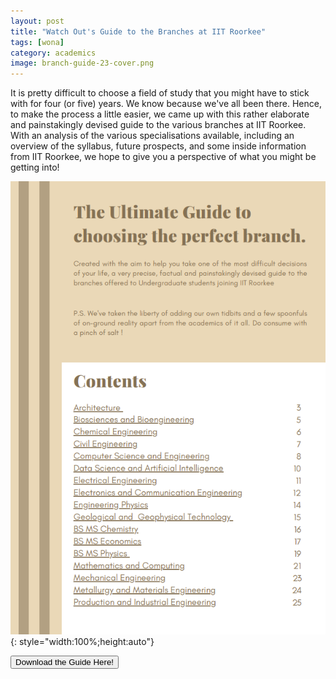 ```yaml
---
layout: post
title: "Watch Out's Guide to the Branches at IIT Roorkee"
tags: [wona]
category: academics
image: branch-guide-23-cover.png
---
```


It is pretty difficult to choose a field of study that you might have to stick with for four (or five) years. We know because we've all been there. Hence, to make the process a little easier, we came up with this rather elaborate and painstakingly devised guide to the various branches at IIT Roorkee. With an analysis of the various specialisations available, including an overview of the syllabus, future prospects, and some inside information from IIT Roorkee, we hope to give you a perspective of what you might be getting into!

![pic](/images/posts/branch-guide-23.png){: style="width:100%;height:auto"}

<a href="/WatchOutsGuidetoBranches2023.pdf" style="text-align: center"><button type="button" class="btn btn-primary btn-block btn-lg">Download the Guide Here!</button></a>
